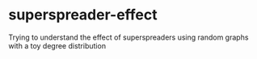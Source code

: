 # superspreader-effect
Trying to understand the effect of superspreaders using random graphs with a toy degree distribution
